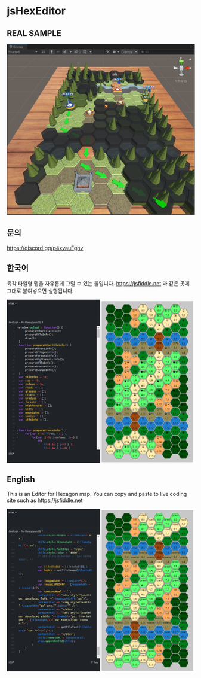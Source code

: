 # jsHexEditor

## REAL SAMPLE
![Image of sample](https://github.com/Farer/jsHexEditor/blob/main/sample.png)


## 문의
https://discord.gg/p4xvauFghy

## 한국어
육각 타일형 맵을 자유롭게 그릴 수 있는 툴입니다.
https://jsfiddle.net 과 같은 곳에 그대로 붙여넣으면 실행됩니다.

![Image of edirorKr](https://github.com/Farer/jsHexEditor/blob/main/editorKr.png)

## English
This is an Editor for Hexagon map.
You can copy and paste to live coding site such as https://jsfiddle.net

![Image of edirorEn](https://github.com/Farer/jsHexEditor/blob/main/editorEn.png)
